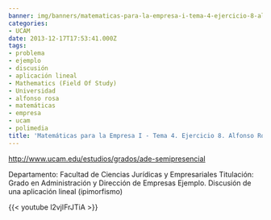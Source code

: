 ```yaml
---
banner: img/banners/matematicas-para-la-empresa-i-tema-4-ejercicio-8-alfonso-rosa.jpg
categories:
- UCAM
date: 2013-12-17T17:53:41.000Z
tags:
- problema
- ejemplo
- discusión
- aplicación lineal
- Mathematics (Field Of Study)
- Universidad
- alfonso rosa
- matemáticas
- empresa
- ucam
- polimedia
title: 'Matemáticas para la Empresa I - Tema 4. Ejercicio 8. Alfonso Rosa'
---
```


http://www.ucam.edu/estudios/grados/ade-semipresencial

Departamento: Facultad de Ciencias Jurídicas y Empresariales
Titulación: Grado en Administración y Dirección de Empresas
Ejemplo. Discusión de una aplicación lineal (ipimorfismo)

{{< youtube l2vjIFrJTiA >}}
